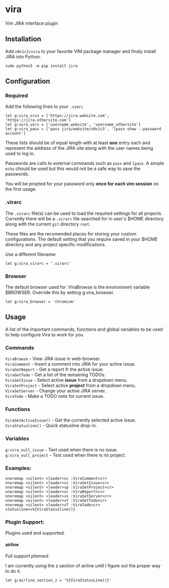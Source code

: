 # vira
Vim JIRA interface plugin

## Installation
Add `n0v1c3/vira` to your favorite VIM package manager and finaly
install JIRA into Python.
```
sudo python3 -m pip install jira
```
## Configuration
### Required
Add the following lines to your `.vimrc`
```
let g:vira_srvs = ['https://jira.website.com', 'https://jira.othersite.com']
let g:vira_usrs = ['username_website', 'username_othersite']
let g:vira_pass = ['pass jira/website/n0v1c3', 'lpass show --password account']
```
These lists should be of equal length with at least **one** entry each
and represent the address of the JIRA site along with the user
names being used to log in.

Passwords are calls to external commands such as `pass` and `lpass`. A simple
`echo` chould be used but this would not be a safe way to save the passwords.

You will be propted for your password only **once for each vim session**
on the first usage.

### .virarc
The `.virarc` file(s) can be used to load the required settings for all
projects. Currently there will be a `.virarc` file searched for in user's
$HOME directory along with the current `git` directory `root`.

These files are the recomended places for storing your custom
configurations. The default setting that you require saved in your
$HOME directory and any project specific modifications.

Use a different filename:
```
let g:vira_virarc = '.virarc'
```
### Browser

The default browser used for :ViraBrowse is the environment variable $BROWSER. Override this by setting g:vira_browser.
```
let g:vira_browser = 'chromium'
```

## Usage
A list of the important commands, functions and global variables
to be used to help configure Vira to work for you.

### Commands
`ViraBrowse` - View JIRA issue in web-browser.  
`ViraComment` - Insert a comment into JIRA for your active issue.  
`ViraGetReport` - Get a report fr the active issue.  
`ViraGetTodo` - Get a list of the remaining TODOs.  
`ViraSetIssue` - Select active **issue** from a dropdown menu.  
`ViraSetProject` - Select active **project** from a dropdown menu.  
`ViraSetServer` - Change your active JIRA server.  
`ViraTodo` - Make a TODO note for current issue.  

### Functions
`ViraGetActiveIssue()` - Get the currently selected active issue.  
`ViraStatusline()` - Quick statusline drop-in.  

### Variables
`g:vira_null_issue` - Text used when there is no issue.  
`g:vira_null_project` - Text used when there is no project.  

### Examples:
```
nnoremap <silent> <leader>vc :ViraComment<cr>
nnoremap <silent> <leader>vi :ViraSetIssue<cr>
nnoremap <silent> <leader>vp :ViraSetProject<cr>
nnoremap <silent> <leader>vr :ViraReport<cr>
nnoremap <silent> <leader>vs :ViraSetServer<cr>
nnoremap <silent> <leader>vt :ViraGetTodo<cr>
nnoremap <silent> <leader>vT :ViraTodo<cr>
statusline+=%{ViraStatusline()}
```

### Plugin Support:
Plugins used and supported.

#### airline
*Full support planned*.

I am currently using the z section of airline until I figure
out the proper way to do it.
```
let g:airline_section_z = '%{ViraStatusLine()}'
